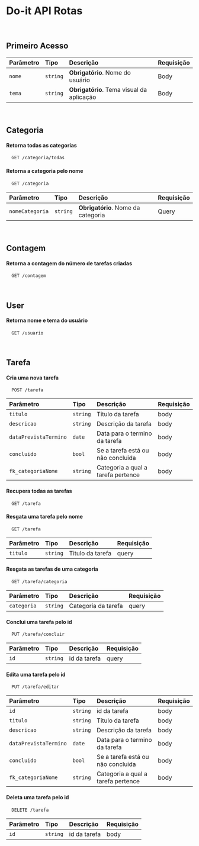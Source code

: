 # Do-it API Rotas

&nbsp;
## Primeiro Acesso

| Parâmetro   | Tipo       | Descrição                                   |Requisição |
| :---------- | :--------- | :------------------------------------------ | :---------|
| `nome`      | `string` | **Obrigatório**. Nome do usuário | Body     |
| `tema`      | `string` | **Obrigatório**. Tema visual da aplicação | Body     |


&nbsp;
## Categoria
#### Retorna todas as categorias

```http
  GET /categoria/todas
```

#### Retorna a categoria pelo nome

```http
  GET /categoria
```

| Parâmetro   | Tipo       | Descrição                                   |Requisição |
| :---------- | :--------- | :------------------------------------------ | :---------|
| `nomeCategoria`      | `string` | **Obrigatório**. Nome da categoria | Query     |

&nbsp;
## Contagem

#### Retorna a contagem do número de tarefas criadas

```http
  GET /contagem
```

&nbsp;
## User
  
#### Retorna nome e tema do usuário

```http
  GET /usuario
```
&nbsp;
## Tarefa

#### Cria uma nova tarefa

```http
  POST /tarefa
```

| Parâmetro   | Tipo       | Descrição                                   |Requisição |
| :---------- | :--------- | :------------------------------------------ | :---------|
| `titulo`      | `string` | Titulo da tarefa | body     |
| `descricao`      | `string` | Descrição da tarefa | body     |
| `dataPrevistaTermino`      | `date` | Data para o termino da tarefa | body     |
| `concluido`      | `bool` | Se a tarefa está ou não concluida | body     |
| `fk_categoriaNome`      | `string` | Categoria a qual a tarefa pertence | body     |

#### Recupera todas as tarefas

```http
  GET /tarefa
```

#### Resgata uma tarefa pelo nome

```http
  GET /tarefa
```
| Parâmetro   | Tipo       | Descrição                                   |Requisição |
| :---------- | :--------- | :------------------------------------------ | :---------|
| `titulo`      | `string` | Titulo da tarefa | query     |

#### Resgata as tarefas de uma categoria

```http
  GET /tarefa/categoria
```
| Parâmetro   | Tipo       | Descrição                                   |Requisição |
| :---------- | :--------- | :------------------------------------------ | :---------|
| `categoria`      | `string` | Categoria da tarefa | query     |

#### Conclui uma tarefa pelo id

```http
  PUT /tarefa/concluir
```
| Parâmetro   | Tipo       | Descrição                                   |Requisição |
| :---------- | :--------- | :------------------------------------------ | :---------|
| `id`      | `string` | id da tarefa | query     |

#### Edita uma tarefa pelo id

```http
  PUT /tarefa/editar
```
| Parâmetro   | Tipo       | Descrição                                   |Requisição |
| :---------- | :--------- | :------------------------------------------ | :---------|
| `id`      | `string` | id da tarefa | body     |
| `titulo`      | `string` | Titulo da tarefa | body     |
| `descricao`      | `string` | Descrição da tarefa | body     |
| `dataPrevistaTermino`      | `date` | Data para o termino da tarefa | body     |
| `concluido`      | `bool` | Se a tarefa está ou não concluida | body     |
| `fk_categoriaNome`      | `string` | Categoria a qual a tarefa pertence | body     |

#### Deleta uma tarefa pelo id

```http
  DELETE /tarefa
```
| Parâmetro   | Tipo       | Descrição                                   |Requisição |
| :---------- | :--------- | :------------------------------------------ | :---------|
| `id`      | `string` | id da tarefa | body     |

